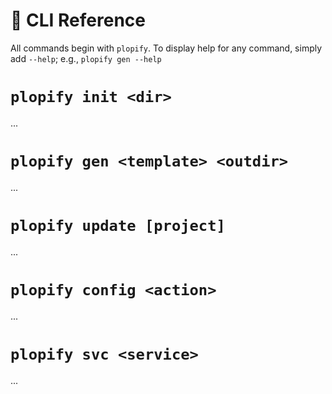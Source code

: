 # 📑 CLI Reference
All commands begin with `plopify`.  To display help for any command, simply add `--help`; e.g., `plopify gen --help`

# `plopify init <dir>`
...

# `plopify gen <template> <outdir>`
...

# `plopify update [project]`
...

# `plopify config <action>`
...

# `plopify svc <service>`
...
